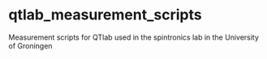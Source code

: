 # qtlab_measurement_scripts
Measurement scripts for QTlab used in the spintronics lab in the University of Groningen
